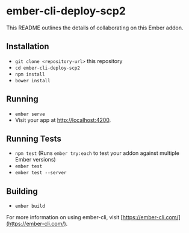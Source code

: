 # ember-cli-deploy-scp2

This README outlines the details of collaborating on this Ember addon.

## Installation

* `git clone <repository-url>` this repository
* `cd ember-cli-deploy-scp2`
* `npm install`
* `bower install`

## Running

* `ember serve`
* Visit your app at [http://localhost:4200](http://localhost:4200).

## Running Tests

* `npm test` (Runs `ember try:each` to test your addon against multiple Ember versions)
* `ember test`
* `ember test --server`

## Building

* `ember build`

For more information on using ember-cli, visit [https://ember-cli.com/](https://ember-cli.com/).
